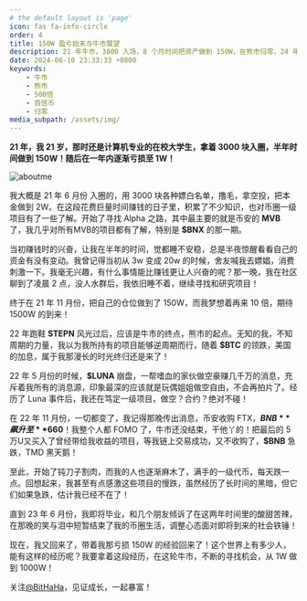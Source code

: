 ```yaml
---
# the default layout is 'page'
icon: fas fa-info-circle
order: 4
title: 150W 盈亏始末与牛市展望
description: 21 年牛市，3000 入场，8 个月时间把资产做到 150W，在熊市归零，24 年重新开始！
date: 2024-06-10 23:33:33 +0800
keywords:
    - 牛市
    - 熊市
    - 500倍
    - 百倍币
    - 归零
media_subpath: /assets/img/
---
```


**21 年，我 21 岁，那时还是计算机专业的在校大学生，拿着 3000 块入圈，半年时间做到 150W！随后在一年内逐渐亏损至 1W！**

![aboutme](哈皮杂谈.png)

我大概是 21 年 6 月份 入圈的，用 3000 块各种嫖白名单，撸毛，拿空投，把本金做到 2W。在这段花费巨量时间赚钱的日子里，积累了不少知识，也对币圈一级项目有了一些了解。开始了寻找 Alpha 之路，其中最主要的就是币安的 **MVB** 了，我几乎对所有MVB的项目都有了解，特别是 **$BNX** 的那一期。

当初赚钱时的兴奋，让我在半年的时间，觉都睡不安稳，总是半夜惊醒看看自己的资金有没有变动。我曾记得当初从 3w 变成 20w 的时候，舍友喊我去嫖娼，消费刺激一下。我毫无兴趣，有什么事情能比赚钱更让人兴奋的呢？那一晚，我在社区聊到了凌晨 2 点，没人水群后，我依旧睡不着，继续寻找和研究项目！

终于在 21 年 11 月份，把自己的仓位做到了 150W，而我梦想着再来 10 倍，期待 1500W 的到来！

22 年跑鞋 **STEPN** 风光过后，应该是牛市的终点，熊市的起点。无知的我，不知周期的力量，我以为我所持有的项目能够逆周期而行，随着 **$BTC** 的领跌，美国的加息，属于我那漫长的时光终归还是来了！

22 年 5 月份的时候，**$LUNA** 崩盘，一帮嗜血的家伙做空豪赚几千万的消息，充斥着我所有的消息源，印象最深的应该就是玩偶姐姐做空自由，不会再拍片了。经历了 Luna 事件后，我还在笃定一级项目，做空？合约？绝对不碰！

在 22 年 11 月份，一切都变了，我记得那晚传出消息，币安收购 FTX，**$BNB** 飙升至 **$660**！我整个人都 FOMO 了，牛市还没结束，干他丫的！把最后的 5 万U又买入了曾经带给我收益的项目，等我链上交易成功，又不收购了，**$BNB** 急跌，TMD 黑天鹅！

至此，开始了钝刀子割肉，而我的人也逐渐麻木了，满手的一级代币，每天跌一点。回想起来，我甚至有点感激这些项目的慢跌，虽然经历了长时间的黑暗，但它们如果急跌，估计我已经不在了！

直到 23 年 6 月份，我即将毕业，和几个朋友倾诉了在这两年时间里的酸甜苦辣，在那晚的笑与泪中短暂结束了我的币圈生活，调整心态面对即将到来的社会铁锤！

现在，我又回来了，带着我那亏损 150W 的经验回来了！这个世界上有多少人，能有这样的经历呢？我要拿着这段经历，在这轮牛市，不断的寻找机会，从 1W 做到 1000W！

关注[@BitHaHa](https://x.com/intent/follow?screen_name=BitHaHa)，见证成长，一起暴富！
